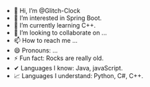 - 👋 Hi, I’m @Glitch-Clock
- 👀 I’m interested in Spring Boot.
- 🌱 I’m currently learning C++.
- 💞️ I’m looking to collaborate on ...
- 📫 How to reach me ...
- 😄 Pronouns: ...
- ⚡ Fun fact: Rocks are really old.
- ✔ Languages I know: Java, javaScript.
- 📈 Languages I understand: Python, C#, C++.

<!---
Glitch-Clock/Glitch-Clock is a ✨ special ✨ repository because its `README.md` (this file) appears on your GitHub profile.
You can click the Preview link to take a look at your changes.
--->
